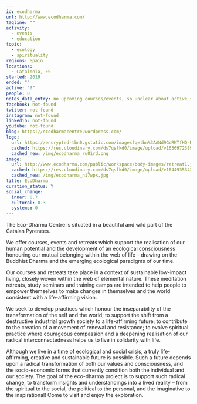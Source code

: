 ```yaml
---
id: ecodharma
url: http://www.ecodharma.com/
tagline: ""
activity:
  - events
  - education
topic:
  - ecology
  - spirituality
regions: Spain
locations:
  - Catalonia, ES
started: 2019
ended: ""
active: "?"
people: 0
notes_data_entry: no upcoming courses/events, so unclear about active status - charoltte
facebook: not-found
twitter: not-found
instagram: not-found
linkedin: not-found
youtube: not-found
blog: https://ecodharmacentre.wordpress.com/
logo:
  url: https://encrypted-tbn0.gstatic.com/images?q=tbn%3AANd9GcRKTfHQ-RLizAysLEoeVzji_mx1lmqFXGWN2CDgFnWejS3X7vyU
  cached: https://res.cloudinary.com/ds7qslkd0/image/upload/v1636972389/Ecosystem%20Mapping/ecodharma_ru01rd.png
  cached_new: /img/ecodharma_ru01rd.png
image:
  url: http://www.ecodharma.com/public/workspace/body-images/retreat1.jpg
  cached: https://res.cloudinary.com/ds7qslkd0/image/upload/v1644935342/Ecosystem%20Mapping/ecodharma_ni7wpx.jpg
  cached_new: /img/ecodharma_ni7wpx.jpg
title: EcoDharma
curation_status: Y
social_change:
  inner: 0.7
  cultural: 0.3
  systems: 0
---
```


The Eco-Dharma Centre is situated in a beautiful and wild part of the Catalan Pyrenees. 

We offer courses, events and retreats which support the realisation of our human potential and the development of an ecological consciousness honouring our mutual belonging within the web of life – drawing on the Buddhist Dharma and the emerging ecological paradigms of our time.


Our courses and retreats take place in a context of sustainable low-impact living, closely woven within the web of elemental nature. These meditation retreats, study seminars and training camps are intended to help people to empower themselves to make changes in themselves and the world consistent with a life-affirming vision.

We seek to develop practices which honour the inseparability of the transformation of the self and the world; to support the shift from a destructive industrial growth society to a life-affirming future; to contribute to the creation of a movement of renewal and resistance; to evolve spiritual practice where courageous compassion and a deepening realisation of our radical interconnectedness helps us to live in solidarity with life.

Although we live in a time of ecological and social crisis, a truly life-affirming, creative and sustainable future is possible. Such a future depends upon a radical transformation of both our values and consciousness, and the socio-economic forms that currently condition both the individual and our society. The goal of the eco-dharma project is to support such radical change, to transform insights and understandings into a lived reality – from the spiritual to the social, the political to the personal, and the imaginative to the inspirational! Come to visit and enjoy the exploration.
